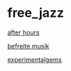 # free_jazz

[after hours](http://after-hours.stream.laut.fm/after-hours)

[befreite musik](http://befreite-musik.stream.laut.fm/befreite-musik)

[experimentalgems](http://experimentalgems.stream.laut.fm/experimentalgems)

